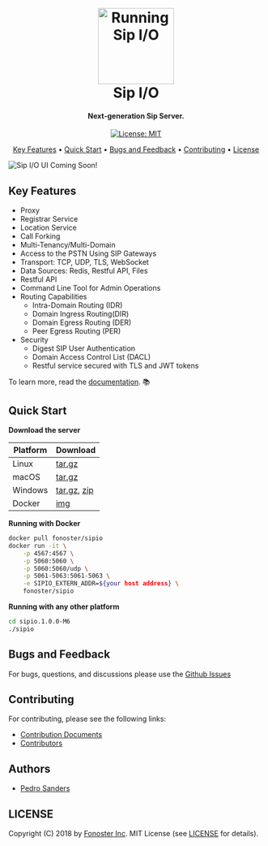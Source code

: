 <h1 align="center">
  <br>
  <a href="http://github.com/fonoster/sipio"><img src="https://raw.githubusercontent.com/wiki/fonoster/sipio/images/logo.png" alt="Running Sip I/O" width="150"></a>
  <br>
  Sip I/O
  <br>
</h1>

<h4 align="center">Next-generation Sip Server.</h4>

<p align="center">
  <a href="https://opensource.org/licenses/MIT">
    <img src="https://img.shields.io/badge/License-MIT-blue.svg"
         alt="License: MIT">
  </a>
</p>

<p align="center">
  <a href="#key-features">Key Features</a> •
  <a href="#quick-start">Quick Start</a> •
  <a href="#bugs-and-feedback">Bugs and Feedback</a> •
  <a href="#Contributing">Contributing</a> •
  <a href="#license">License</a>
</p>

![Sip I/O UI Coming Soon!](https://raw.githubusercontent.com/fonoster/sipiowctl/master/public/sipiowctl.gif)

## Key Features

- Proxy
- Registrar Service
- Location Service
- Call Forking
- Multi-Tenancy/Multi-Domain
- Access to the PSTN Using SIP Gateways
- Transport: TCP, UDP, TLS, WebSocket
- Data Sources: Redis, Restful API, Files 
- Restful API
- Command Line Tool for Admin Operations
- Routing Capabilities
  - Intra-Domain Routing (IDR)
  - Domain Ingress Routing(DIR)
  - Domain Egress Routing (DER)
  - Peer Egress Routing (PER)
- Security
  - Digest SIP User Authentication
  - Domain Access Control List (DACL)
  - Restful service secured with TLS and JWT tokens

To learn more, read the [documentation](https://fonoster.github.io/sipio). :books:

## Quick Start

**Download the server**

| Platform | Download |
| -- | -- |
| Linux | [tar.gz](https://github.com/fonoster/sipio/releases/download/1.0.0-M6/sipio-1.0.0-M6_linux-x64_bin.tar.gz) |  
| macOS | [tar.gz](https://github.com/fonoster/sipio/releases/download/1.0.0-M6/sipio-1.0.0-M6_osx-x64_bin.tar.gz) |  
| Windows | [tar.gz](https://github.com/fonoster/sipio/releases/download/1.0.0-M6/sipio-1.0.0-M6_windows-x64_bin.tar.gz), [zip](https://github.com/fonoster/sipio/releases/download/1.0.0-M6/sipio-1.0.0-M6_windows-x64_bin.zip) |  
| Docker | [img](https://hub.docker.com/r/fonoster/sipio/) |  

**Running with Docker**

```bash
docker pull fonoster/sipio
docker run -it \
    -p 4567:4567 \
    -p 5060:5060 \
    -p 5060:5060/udp \
    -p 5061-5063:5061-5063 \
    -e SIPIO_EXTERN_ADDR=${your host address} \
    fonoster/sipio
```
**Running with any other platform**

```bash
cd sipio.1.0.0-M6
./sipio
```

## Bugs and Feedback

For bugs, questions, and discussions please use the [Github Issues](https://github.com/fonoster/sipio/issues)

## Contributing

For contributing, please see the following links:

 - [Contribution Documents](https://github.com/fonoster/sipio/blob/master/CONTRIBUTING.md)
 - [Contributors](https://github.com/fonoster/sipio/contributors)

## Authors
 - [Pedro Sanders](https://github.com/psanders)

## LICENSE
Copyright (C) 2018 by [Fonoster Inc](https://github.com/fonoster). MIT License (see [LICENSE](https://github.com/fonoster/sipio/blob/master/LICENSE) for details).
